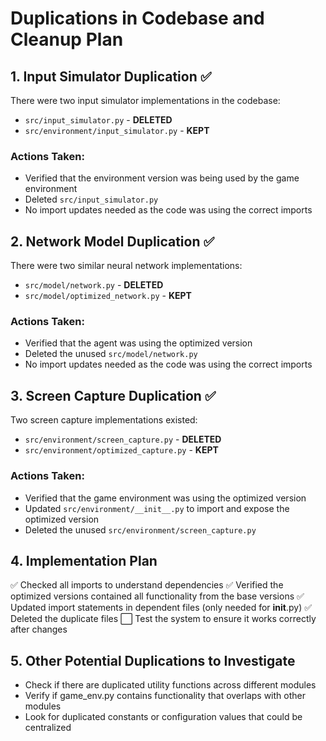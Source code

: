 # Duplications in Codebase and Cleanup Plan

## 1. Input Simulator Duplication ✅

There were two input simulator implementations in the codebase:
- `src/input_simulator.py` - **DELETED**
- `src/environment/input_simulator.py` - **KEPT**

### Actions Taken:
- Verified that the environment version was being used by the game environment
- Deleted `src/input_simulator.py`
- No import updates needed as the code was using the correct imports

## 2. Network Model Duplication ✅

There were two similar neural network implementations:
- `src/model/network.py` - **DELETED** 
- `src/model/optimized_network.py` - **KEPT**

### Actions Taken:
- Verified that the agent was using the optimized version
- Deleted the unused `src/model/network.py`
- No import updates needed as the code was using the correct imports

## 3. Screen Capture Duplication ✅

Two screen capture implementations existed:
- `src/environment/screen_capture.py` - **DELETED**
- `src/environment/optimized_capture.py` - **KEPT**

### Actions Taken:
- Verified that the game environment was using the optimized version
- Updated `src/environment/__init__.py` to import and expose the optimized version
- Deleted the unused `src/environment/screen_capture.py`

## 4. Implementation Plan

✅ Checked all imports to understand dependencies
✅ Verified the optimized versions contained all functionality from the base versions
✅ Updated import statements in dependent files (only needed for __init__.py)
✅ Deleted the duplicate files
⬜ Test the system to ensure it works correctly after changes

## 5. Other Potential Duplications to Investigate

- Check if there are duplicated utility functions across different modules
- Verify if game_env.py contains functionality that overlaps with other modules
- Look for duplicated constants or configuration values that could be centralized 